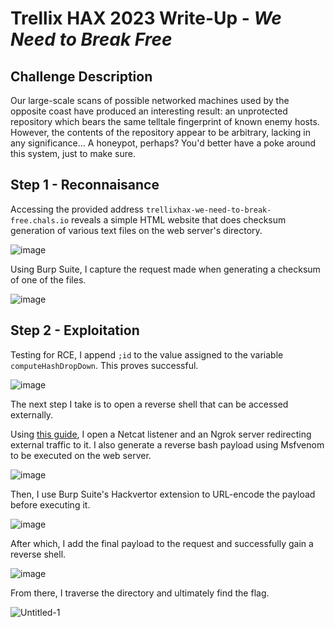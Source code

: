 # Trellix HAX 2023 Write-Up - *We Need to Break Free*

## Challenge Description

Our large-scale scans of possible networked machines used by the opposite coast have produced an interesting result: an unprotected repository which bears the same telltale fingerprint of known enemy hosts. However, the contents of the repository appear to be arbitrary, lacking in any significance... A honeypot, perhaps? You'd better have a poke around this system, just to make sure.

## Step 1 - Reconnaisance

Accessing the provided address ```trellixhax-we-need-to-break-free.chals.io``` reveals a simple HTML website that does checksum generation of various text files on the web server's directory.

![image](https://user-images.githubusercontent.com/45502375/221381875-661721ae-2fed-4620-9a76-d720f3ecc975.png)

Using Burp Suite, I capture the request made when generating a checksum of one of the files.

![image](https://user-images.githubusercontent.com/45502375/221381950-a1ee1073-ab74-4348-b54a-ee4fd3f36894.png)

## Step 2 - Exploitation

Testing for RCE, I append ```;id``` to the value assigned to the variable ```computeHashDropDown```. This proves successful.

![image](https://user-images.githubusercontent.com/45502375/221382062-e2e140cf-e5e5-4667-b4b3-90214821e03e.png)

The next step I take is to open a reverse shell that can be accessed externally.

Using [this guide](https://systemweakness.com/how-to-catch-a-reverse-shell-over-the-internet-66d1be5f7bb9), I open a Netcat listener and an Ngrok server redirecting external traffic to it.
I also generate a reverse bash payload using Msfvenom to be executed on the web server.

![image](https://user-images.githubusercontent.com/45502375/221382300-552c6217-bbf5-4abf-b3a6-dc5f84e03737.png)

Then, I use Burp Suite's Hackvertor extension to URL-encode the payload before executing it.

![image](https://user-images.githubusercontent.com/45502375/221382329-fd5ab610-6e43-4182-8719-d6582392c0a5.png)

After which, I add the final payload to the request and successfully gain a reverse shell.

![image](https://user-images.githubusercontent.com/45502375/221382347-3b888ca0-3efc-4531-b754-94ba07c163d6.png)

From there, I traverse the directory and ultimately find the flag.

![Untitled-1](https://user-images.githubusercontent.com/45502375/221382579-d99c735a-3e95-47ec-bb48-697a9cfaaf8b.png)
